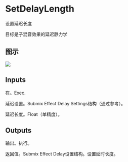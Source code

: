# SetDelayLength

设置延迟长度

目标是子混音效果的延迟静力学

## 图示

![]($-20221218-18040614.png)

## Inputs

在。Exec.

延迟设置。Submix Effect Delay Settings结构（通过参考）。

延迟长度。Float（单精度）。 

## Outputs

输出。执行。

返回值。Submix Effect Delay设置结构。设置延时长度。
